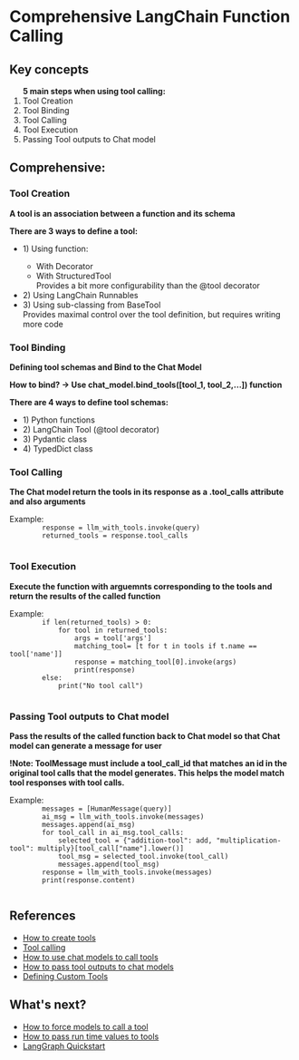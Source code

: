 <h1>Comprehensive LangChain Function Calling</h1>
<h2>Key concepts</h2>
<ol>
    <b>5 main steps when using tool calling:</b>
    <li>Tool Creation</li>
    <li>Tool Binding</li>
    <li>Tool Calling</li>
    <li>Tool Execution</li>
    <li>Passing Tool outputs to Chat model</li>
</ol>
<h2>Comprehensive:</h2>
<h3>Tool Creation</h3>
<p><b>A tool is an association between a function and its schema</b></p>
<p><b>There are 3 ways to define a tool:</b></p>
<ul>
    <li>1) Using function:</li>
        <ul>
            <li>With Decorator</li>
            <li>With StructuredTool</li>
            Provides a bit more configurability than the @tool decorator
        </ul>
    <li>2) Using LangChain Runnables</li>
    <li>3) Using sub-classing from BaseTool</li>
    Provides maximal control over the tool definition, but requires writing more code
</ul>
<h3>Tool Binding</h3>
<p><b>Defining tool schemas and Bind to the Chat Model</b></p>
<p><b>How to bind? -> Use chat_model.bind_tools([tool_1, tool_2,...]) function</b></p>
<p><b>There are 4 ways to define tool schemas:</b></p>
<ul>
    <li>1) Python functions</li>
    <li>2) LangChain Tool (@tool decorator)</li>
    <li>3) Pydantic class</li>
    <li>4) TypedDict class</li>
</ul>
<h3>Tool Calling</h3>
<p><b>The Chat model return the tools in its response as a .tool_calls attribute and also arguments</b></p>
<p>Example:
    <code>
        response = llm_with_tools.invoke(query)
        returned_tools = response.tool_calls
    </code>
</p>
<h3>Tool Execution</h3>
<p><b>Execute the function with arguemnts corresponding to the tools and return the results of the called function</b></p>
<p>Example:
    <code>
        if len(returned_tools) > 0:
            for tool in returned_tools:
                args = tool['args']
                matching_tool= [t for t in tools if t.name == tool['name']]
                response = matching_tool[0].invoke(args)
                print(response)
        else:
            print("No tool call")
    </code>
</p>
<h3>Passing Tool outputs to Chat model</h3>
<p><b>Pass the results of the called function back to Chat model so that Chat model can generate a message for user</b></p>
<p><b>
    !Note:
    ToolMessage must include a tool_call_id that matches an id in the original tool calls 
    that the model generates. This helps the model match tool responses with tool calls.
</b></p>
<p>Example:
    <code>
        messages = [HumanMessage(query)]
        ai_msg = llm_with_tools.invoke(messages)
        messages.append(ai_msg)
        for tool_call in ai_msg.tool_calls:
            selected_tool = {"addition-tool": add, "multiplication-tool": multiply}[tool_call["name"].lower()]
            tool_msg = selected_tool.invoke(tool_call)
            messages.append(tool_msg)
        response = llm_with_tools.invoke(messages)
        print(response.content)
    </code>
</p>
<h2>References</h2>
<ul>
    <li><a href='https://python.langchain.com/docs/how_to/custom_tools/#creating-tools-from-functions'>How to create tools</a></li>
    <li><a href='https://python.langchain.com/docs/concepts/tool_calling/'>Tool calling</a></li>
    <li><a href='https://python.langchain.com/docs/how_to/tool_calling/'>How to use chat models to call tools</a></li>
    <li><a href='https://python.langchain.com/docs/how_to/tool_results_pass_to_model/'>How to pass tool outputs to chat models</a></li>
    <li><a href='https://python.langchain.com/v0.1/docs/modules/tools/custom_tools/'>Defining Custom Tools</a></li>
</ul>
<h2>What's next?</h2>
<ul>
    <li><a href='https://python.langchain.com/docs/how_to/tool_choice/'>How to force models to call a tool</a></li>
    <li><a href='https://python.langchain.com/docs/how_to/tool_runtime/'>How to pass run time values to tools</a</li>
    <li><a href='https://langchain-ai.github.io/langgraph/tutorials/introduction/'>LangGraph Quickstart</a</li>
</ul>

